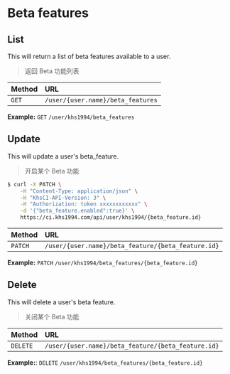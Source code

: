 # Beta features

## List
     
This will return a list of beta features available to a user.

> 返回 Beta 功能列表

| Method | URL                           |
| :----- | :---------------------------- |
| `GET`    | `/user/{user.name}/beta_features` |

**Example:** `GET` `/user/khs1994/beta_features`

## Update

This will update a user's beta_feature.

> 开启某个 Beta 功能

```bash
$ curl -X PATCH \
    -H "Content-Type: application/json" \
    -H "KhsCI-API-Version: 3" \
    -H "Authorization: token xxxxxxxxxxxx" \
    -d '{"beta_feature.enabled":true}' \
    https://ci.khs1994.com/api/user/khs1994/{beta_feature.id}
```

| Method | URL                                              |
| :----- | :----------------------------------------------- |
| `PATCH`  | `/user/{user.name}/beta_feature/{beta_feature.id}` |

**Example:** `PATCH` `/user/khs1994/beta_features/{beta_feature.id}`

## Delete

This will delete a user's beta feature.

> 关闭某个 Beta 功能

| Method | URL                                              |
| :----- | :----------------------------------------------- |
| `DELETE` | `/user/{user.name}/beta_feature/{beta_feature.id}` |

**Example:**: `DELETE` `/user/khs1994/beta_features/{beta_feature.id}`
